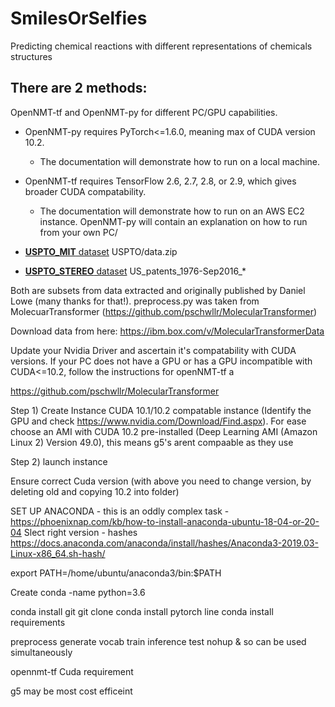 # SmilesOrSelfies
Predicting chemical reactions with different representations of chemicals structures


## There are 2 methods:
OpenNMT-tf and OpenNMT-py for different PC/GPU capabilities. 
* OpenNMT-py requires PyTorch<=1.6.0, meaning max of CUDA version 10.2. 
  * The documentation will demonstrate how to run on a local machine.
* OpenNMT-tf requires TensorFlow 2.6, 2.7, 2.8, or 2.9, which gives broader CUDA compatability.
  * The documentation will demonstrate how to run on an AWS EC2 instance.
OpenNMT-py will contain an explanation on how to run from your own PC/ 



* [**USPTO_MIT** dataset](https://github.com/wengong-jin/nips17-rexgen) USPTO/data.zip
* [**USPTO_STEREO** dataset](https://ibm.box.com/v/ReactionSeq2SeqDataset) US_patents_1976-Sep2016_*

Both are subsets from data extracted and originally published by Daniel Lowe (many thanks for that!).
preprocess.py was taken from MolecuarTransformer (https://github.com/pschwllr/MolecularTransformer)

Download data from here: https://ibm.box.com/v/MolecularTransformerData

Update your Nvidia Driver and ascertain it's compatability with CUDA versions.
If your PC does not have a GPU or has a GPU incompatible with CUDA<=10.2, follow the instructions for openNMT-tf a 


https://github.com/pschwllr/MolecularTransformer


Step 1) Create Instance CUDA 10.1/10.2 compatable instance (Identify the GPU and check https://www.nvidia.com/Download/Find.aspx). For ease choose an AMI with CUDA 10.2 pre-installed (Deep Learning AMI (Amazon Linux 2) Version 49.0), this means g5's arent compaable as they use

Step 2) launch instance

Ensure correct Cuda version (with above you need to change version, by deleting old and copying 10.2 into folder)

SET UP ANACONDA - this is an oddly complex task - https://phoenixnap.com/kb/how-to-install-anaconda-ubuntu-18-04-or-20-04
Slect right version - hashes https://docs.anaconda.com/anaconda/install/hashes/Anaconda3-2019.03-Linux-x86_64.sh-hash/

export PATH=/home/ubuntu/anaconda3/bin:$PATH

Create conda -name python=3.6

conda install git
git clone
conda install pytorch line
conda install requirements

preprocess
generate vocab
train
inference
test
nohup & so can be used simultaneously 


opennmt-tf
Cuda requirement

g5 may be most cost efficeint
